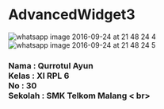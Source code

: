 # AdvancedWidget3

![whatsapp image 2016-09-24 at 21 48 24 4](https://cloud.githubusercontent.com/assets/22120736/18809448/942f76e2-82a5-11e6-9c40-08050fb2cc5a.jpeg)
![whatsapp image 2016-09-24 at 21 48 24 5](https://cloud.githubusercontent.com/assets/22120736/18809461/0847ae14-82a6-11e6-8c85-f19ec7198a1f.jpeg)

<h3>
Nama : Qurrotul Ayun<br>
Kelas : XI RPL 6 <br>
No : 30 <br>
Sekolah : SMK Telkom Malang < br> </h3>
